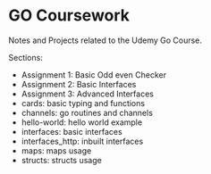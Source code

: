 # GO Coursework

Notes and Projects related to the Udemy Go Course.

Sections:
- Assignment 1: Basic Odd even Checker 
- Assignment 2: Basic Interfaces
- Assignment 3: Advanced Interfaces
- cards: basic typing and functions
- channels: go routines and channels
- hello-world: hello world example
- interfaces: basic interfaces
- interfaces_http: inbuilt interfaces
- maps: maps usage
- structs: structs usage